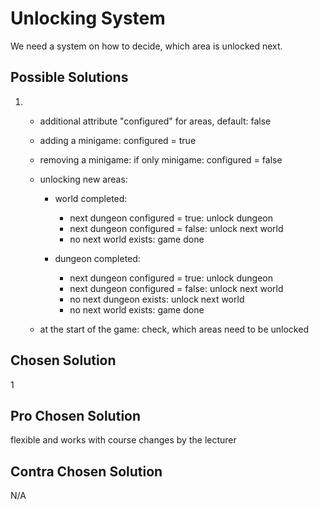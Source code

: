 # Unlocking System

We need a system on how to decide, which area is unlocked next.

## Possible Solutions

1.  - additional attribute "configured" for areas, default: false

    - adding a minigame: configured = true
    - removing a minigame: if only minigame: configured = false

	- unlocking new areas:
	    - world completed:
		    - next dungeon configured = true: unlock dungeon
		    - next dungeon configured = false: unlock next world
            - no next world exists: game done
		
	    - dungeon completed:
		    - next dungeon configured = true: unlock dungeon
		    - next dungeon configured = false: unlock next world
		    - no next dungeon exists: unlock next world
            - no next world exists: game done
		
    - at the start of the game: check, which areas need to be unlocked

## Chosen Solution

1

## Pro Chosen Solution

flexible and works with course changes by the lecturer

## Contra Chosen Solution

N/A